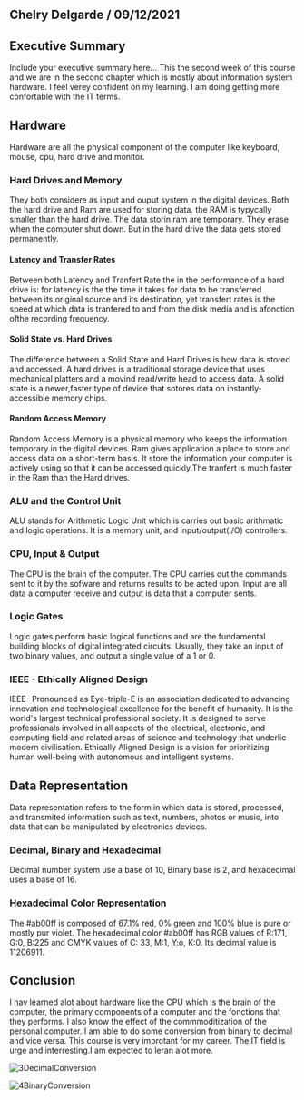 ## Chelry Delgarde / 09/12/2021

## Executive Summary 
Include your executive summary here...
This the second week of this course and we are in the second chapter which is mostly about information system hardware.
I feel verey confident on my learning. I am doing getting more confortable with the IT terms. 

## Hardware
Hardware are all the physical component of the computer like keyboard, mouse, cpu, hard drive and monitor.
### Hard Drives and Memory
They both considere as input and ouput system in the digital devices. Both the hard drive and Ram are used for storing data. the RAM is typycally smaller than the hard drive.
The data storin ram are temporary. They erase when the computer shut down. But in the hard drive the data gets stored permanently. 
#### Latency and Transfer Rates
Between both Latency and Tranfert Rate the in the performance of a hard drive is: for latency is the the time it takes for data to be transferred between its original source and its destination, yet transfert rates is the speed at which data is tranfered to and from the disk media and is afonction ofthe recording frequency.
#### Solid State vs. Hard Drives
The difference between a Solid State and Hard Drives is how data is stored and accessed. A hard drives is a traditional storage device that uses mechanical platters and a  movind read/write head to access data. A solid state is a newer,faster type of device that sotores data on instantly- accessible memory chips.
#### Random Access Memory
Random Access Memory is a physical memory who keeps the information temporary in the digital devices. Ram gives application a place to store and access data on a short-term basis. It store the information your computer is actively using so that it can be accessed quickly.The tranfert is much faster in the Ram than the Hard drives.
### ALU and the Control Unit
ALU stands for Arithmetic Logic Unit which is carries out basic arithmatic and logic operations. It is a memory unit, and input/output(I/O) controllers. 
### CPU, Input & Output
The CPU is the brain of the computer. The CPU carries out the commands sent to it by the sofware and returns results to be acted upon. 
Input are all data a computer receive and output is data that a computer sents.
### Logic Gates 
Logic gates perform basic logical functions and are the fundamental building blocks of digital integrated circuits. Usually, they take an input of two binary values, and output a single value of a 1 or 0.
### IEEE - Ethically Aligned Design
IEEE- Pronounced as Eye-triple-E is an association dedicated to advancing innovation and technological excellence for the benefit of humanity. It is the world's largest technical professional society. It is designed to serve professionals involved in all aspects of the electrical, electronic, and computing field and related areas of science and technology that underlie modern civilisation. 
Ethically Aligned Design is a vision for prioritizing human well-being with autonomous and intelligent systems.
## Data Representation
Data representation refers to the form in which data is stored, processed, and transmited information such as text, numbers, photos or music, into data that can be manipulated by electronics devices.
### Decimal, Binary and Hexadecimal
Decimal number system use a base of 10, Binary base is 2, and hexadecimal uses a base of 16.
### Hexadecimal Color Representation
The #ab00ff is composed of 67.1% red, 0% green and 100% blue is pure or mostly pur violet. The hexadecimal color #ab00ff has RGB values of R:171, G:0, B:225 and CMYK values of C: 33, M:1, Y:o, K:0. Its decimal value is 11206911.
## Conclusion
I hav learned alot about hardware like the CPU which is the brain of the computer, the primary components of a computer and the fonctions that they performs. I also know the effect of the commmoditization of the personal computer. I am able to do some conversion from binary to decimal and vice versa. This course is very improtant for my career. The IT field is urge and interresting.I am expected to leran alot more.  








![3DecimalConversion](https://user-images.githubusercontent.com/89929757/133015594-149681f2-1a0a-4087-9210-d128fca4a1ab.PNG)

![4BinaryConversion](https://user-images.githubusercontent.com/89929757/133016923-e805a240-fa56-4ff4-9aac-603103052a2e.PNG)


